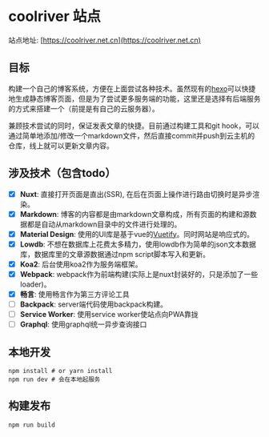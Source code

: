 # coolriver 站点

站点地址: [https://coolriver.net.cn](https://coolriver.net.cn)

## 目标
构建一个自己的博客系统，方便在上面尝试各种技术。虽然现有的[hexo](https://hexo.io/zh-cn/index.html)可以快捷地生成静态博客页面，但是为了尝试更多服务端的功能，这里还是选择有后端服务的方式来搭建一个（前提是有自己的云服务器）。

兼顾技术尝试的同时，保证发表文章的快捷。目前通过构建工具和git hook，可以通过简单地添加/修改一个markdown文件，然后直接commit并push到云主机的仓库，线上就可以更新文章内容。

## 涉及技术（包含todo）
- [x] **Nuxt**: 直接打开页面是直出(SSR), 在后在页面上操作进行路由切换时是异步渲染。
- [x] **Markdown**: 博客的内容都是由markdown文章构成，所有页面的构建和源数据都是自动从markdown目录中的文件进行处理的。
- [x] **Material Design**: 使用的UI库是基于vue的[Vuetify](https://vuetifyjs.com/)。同时网站是响应式的。
- [x] **Lowdb**: 不想在数据库上花费太多精力，使用lowdb作为简单的json文本数据库，数据库里的文章源数据通过npm script脚本写入和更新。
- [x] **Koa2**: 后台使用koa2作为服务端框架。
- [x] **Webpack**: webpack作为前端构建(实际上是nuxt封装好的，只是添加了一些loader)。
- [x] **畅言**: 使用畅言作为第三方评论工具
- [ ] **Backpack**: server端代码使用backpack构建。
- [ ] **Service Worker**: 使用service worker使站点向PWA靠拢
- [ ] **Graphql**: 使用graphql统一异步查询接口

## 本地开发
```shell
npm install # or yarn install
npm run dev # 会在本地起服务
```

## 构建发布
```shell
npm run build
```
